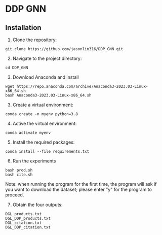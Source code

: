 # DDP GNN

## Installation

1. Clone the repository:

```shell
git clone https://github.com/jasonlin316/DDP_GNN.git
```

2. Navigate to the project directory:

```shell
cd DDP_GNN
```

3. Download Anaconda and install
```shell
wget https://repo.anaconda.com/archive/Anaconda3-2023.03-Linux-x86_64.sh
bash Anaconda3-2023.03-Linux-x86_64.sh
```

3. Create a virtual environment:

```shell
conda create -n myenv python=3.8
```

4. Active the virtual environment:

```shell
conda activate myenv
```

5. Install the required packages:

```shell
conda install --file requirements.txt
```

6. Run the experiments

```shell
bash prod.sh
bash cite.sh
```
Note: when running the program for the first time, the program will ask if you want to download the dataset; please enter "y" for the program to proceed.

7. Obtain the four outputs:
```shell
DGL_products.txt
DGL_DDP_products.txt
DGL_citation.txt
DGL_DDP_citation.txt
```

